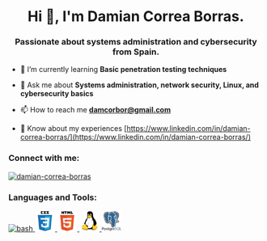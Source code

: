 <h1 align="center">Hi 👋, I'm Damian Correa Borras.</h1>
<h3 align="center">Passionate about systems administration and cybersecurity from Spain.</h3>

- 🌱 I’m currently learning **Basic penetration testing techniques**

- 💬 Ask me about **Systems administration, network security, Linux, and cybersecurity basics**

- 📫 How to reach me **damcorbor@gmail.com**

- 📄 Know about my experiences [https://www.linkedin.com/in/damian-correa-borras/](https://www.linkedin.com/in/damian-correa-borras/)

<h3 align="left">Connect with me:</h3>
<p align="left">
<a href="https://linkedin.com/in/damian-correa-borras" target="blank"><img align="center" src="https://raw.githubusercontent.com/rahuldkjain/github-profile-readme-generator/master/src/images/icons/Social/linked-in-alt.svg" alt="damian-correa-borras" height="30" width="40" /></a>
</p>

<h3 align="left">Languages and Tools:</h3>
<p align="left"> <a href="https://www.gnu.org/software/bash/" target="_blank" rel="noreferrer"> <img src="https://www.vectorlogo.zone/logos/gnu_bash/gnu_bash-icon.svg" alt="bash" width="40" height="40"/> </a> <a href="https://www.w3schools.com/css/" target="_blank" rel="noreferrer"> <img src="https://raw.githubusercontent.com/devicons/devicon/master/icons/css3/css3-original-wordmark.svg" alt="css3" width="40" height="40"/> </a> <a href="https://www.w3.org/html/" target="_blank" rel="noreferrer"> <img src="https://raw.githubusercontent.com/devicons/devicon/master/icons/html5/html5-original-wordmark.svg" alt="html5" width="40" height="40"/> </a> <a href="https://www.linux.org/" target="_blank" rel="noreferrer"> <img src="https://raw.githubusercontent.com/devicons/devicon/master/icons/linux/linux-original.svg" alt="linux" width="40" height="40"/> </a> <a href="https://www.postgresql.org" target="_blank" rel="noreferrer"> <img src="https://raw.githubusercontent.com/devicons/devicon/master/icons/postgresql/postgresql-original-wordmark.svg" alt="postgresql" width="40" height="40"/> </a> </p>

